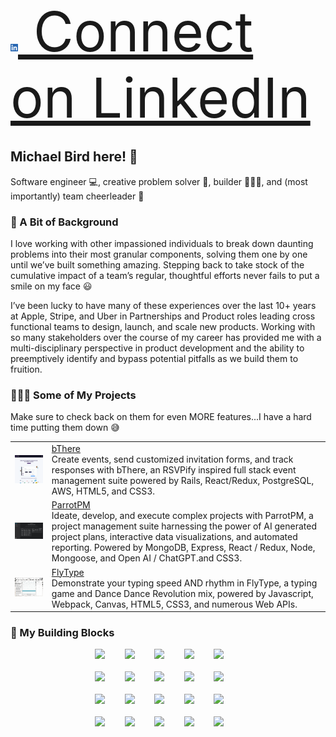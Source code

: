 <div align="left">
<a style="font-size: 88px;" href="https://www.linkedin.com/in/mibird/" target="_blank"> <img style="height: 12px;" src="./assets/images/li-bug.png"/>
    Connect on LinkedIn
    </a>
 </div>
 
 ##  Michael Bird here! 🦅
 Software engineer 💻, creative problem solver 🧩, builder 👷🏼‍♂️, and (most importantly) team cheerleader 📣
 
### 🔎 A Bit of Background
I love working with other impassioned individuals to break down daunting problems into their most granular components, solving them one by one until we’ve built something amazing. Stepping back to take stock of the cumulative impact of a team’s regular, thoughtful efforts never fails to put a smile on my face 😃

I’ve been lucky to have many of these experiences over the last 10+ years at Apple, Stripe, and Uber in Partnerships and Product roles leading cross functional teams to design, launch, and scale new products. Working with so many stakeholders over the course of my career has provided me with a multi-disciplinary perspective in product development and the ability to preemptively identify and bypass potential pitfalls as we build them to fruition.

### 👨🏻‍🎨 Some of My Projects
Make sure to check back on them for even MORE features...I have a hard time putting them down 😅
<table>
  <tr>
    <td>
        <img src="./assets/images/bThere.png" width="250"/><br/>
      </td>
    <td>
        <a href="https://b-there.herokuapp.com/" target="_blank">bThere</a><br/>
        Create events, send customized invitation forms, and track responses with bThere, an RSVPify inspired full stack event management suite powered by Rails, React/Redux, PostgreSQL, AWS, HTML5, and CSS3.</td>
  </tr>
    
  <tr>
    <td>
        <img src="./assets/images/parrotPM.png" width="250"/><br/>
      </td>
    <td>
        <a href="https://www.parrotpm.com/" target="_blank">ParrotPM</a><br/>
        Ideate, develop, and execute complex projects with ParrotPM, a project management suite harnessing the power of AI generated project plans, interactive data visualizations, and automated reporting. Powered by MongoDB, Express, React / Redux, Node, Mongoose, and Open AI / ChatGPT.and CSS3.</td>
  </tr>
    
  <tr>
    <td>
        <img src="./assets/images/flyType.png" width="250"/><br/>
      </td>
    <td>
        <a href="https://apporator.github.io/fly-type/" target="_blank">FlyType</a><br/>
       Demonstrate your typing speed AND rhythm in FlyType, a typing game and Dance Dance Revolution mix, powered by Javascript, Webpack, Canvas, HTML5, CSS3, and numerous Web APIs.</td>
  </tr>

</table>

### 🧱 My Building Blocks
<div align="center"> 
    <img width="50" src="https://cdn.jsdelivr.net/gh/devicons/devicon/icons/react/react-original-wordmark.svg" />&nbsp;&nbsp;&nbsp;&nbsp;&nbsp;&nbsp;&nbsp;
    <img width="50" src="https://cdn.jsdelivr.net/gh/devicons/devicon/icons/redux/redux-original.svg" />&nbsp;&nbsp;&nbsp;&nbsp;&nbsp;&nbsp;&nbsp;
    <img width="50" src="https://cdn.jsdelivr.net/gh/devicons/devicon/icons/ruby/ruby-plain-wordmark.svg" />&nbsp;&nbsp;&nbsp;&nbsp;&nbsp;&nbsp;&nbsp;
    <img width="50" src="https://cdn.jsdelivr.net/gh/devicons/devicon/icons/rails/rails-plain-wordmark.svg" />&nbsp;&nbsp;&nbsp;&nbsp;&nbsp;&nbsp;&nbsp;
    <img width="50" src="https://cdn.jsdelivr.net/gh/devicons/devicon/icons/postgresql/postgresql-plain-wordmark.svg" />&nbsp;&nbsp;&nbsp;&nbsp;&nbsp;&nbsp;&nbsp;
    <br/><br/>
    <img width="50" src="https://cdn.jsdelivr.net/gh/devicons/devicon/icons/mongodb/mongodb-original-wordmark.svg" />&nbsp;&nbsp;&nbsp;&nbsp;&nbsp;&nbsp;&nbsp;
    <img width="50" src="https://cdn.jsdelivr.net/gh/devicons/devicon/icons/sqlite/sqlite-original-wordmark.svg" />&nbsp;&nbsp;&nbsp;&nbsp;&nbsp;&nbsp;&nbsp;
    <img width="50" src="https://cdn.jsdelivr.net/gh/devicons/devicon/icons/amazonwebservices/amazonwebservices-original-wordmark.svg" />&nbsp;&nbsp;&nbsp;&nbsp;&nbsp;&nbsp;&nbsp;
    <img width="50" src="https://cdn.jsdelivr.net/gh/devicons/devicon/icons/nodejs/nodejs-original-wordmark.svg" />&nbsp;&nbsp;&nbsp;&nbsp;&nbsp;&nbsp;&nbsp;
    <img width="50" src="https://cdn.jsdelivr.net/gh/devicons/devicon/icons/express/express-original-wordmark.svg" />&nbsp;&nbsp;&nbsp;&nbsp;&nbsp;&nbsp;&nbsp;
    <br/><br/>
    <img width="50" src="https://cdn.jsdelivr.net/gh/devicons/devicon/icons/npm/npm-original-wordmark.svg" />&nbsp;&nbsp;&nbsp;&nbsp;&nbsp;&nbsp;&nbsp;
    <img width="50" src="https://cdn.jsdelivr.net/gh/devicons/devicon/icons/rspec/rspec-original-wordmark.svg" />&nbsp;&nbsp;&nbsp;&nbsp;&nbsp;&nbsp;&nbsp;
    <img width="50" src="https://cdn.jsdelivr.net/gh/devicons/devicon/icons/heroku/heroku-plain-wordmark.svg" />&nbsp;&nbsp;&nbsp;&nbsp;&nbsp;&nbsp;&nbsp;
    <img width="50" src="https://cdn.jsdelivr.net/gh/devicons/devicon/icons/html5/html5-original-wordmark.svg" />&nbsp;&nbsp;&nbsp;&nbsp;&nbsp;&nbsp;&nbsp;
    <img width="50" src="https://cdn.jsdelivr.net/gh/devicons/devicon/icons/css3/css3-original-wordmark.svg" />&nbsp;&nbsp;&nbsp;&nbsp;&nbsp;&nbsp;&nbsp;
    <br/><br/>
    <img width="50" src="https://cdn.jsdelivr.net/gh/devicons/devicon/icons/babel/babel-original.svg" />&nbsp;&nbsp;&nbsp;&nbsp;&nbsp;&nbsp;&nbsp;
    <img width="50" src="https://cdn.jsdelivr.net/gh/devicons/devicon/icons/jest/jest-plain.svg" />&nbsp;&nbsp;&nbsp;&nbsp;&nbsp;&nbsp;&nbsp;
    <img width="50" src="https://cdn.jsdelivr.net/gh/devicons/devicon/icons/vscode/vscode-original-wordmark.svg" />&nbsp;&nbsp;&nbsp;&nbsp;&nbsp;&nbsp;&nbsp;
    <img width="50" src="https://cdn.jsdelivr.net/gh/devicons/devicon/icons/github/github-original-wordmark.svg" />&nbsp;&nbsp;&nbsp;&nbsp;&nbsp;&nbsp;&nbsp;
    <img width="50" src="https://cdn.jsdelivr.net/gh/devicons/devicon/icons/jira/jira-original-wordmark.svg" />&nbsp;&nbsp;&nbsp;&nbsp;&nbsp;&nbsp;&nbsp;
</div>
